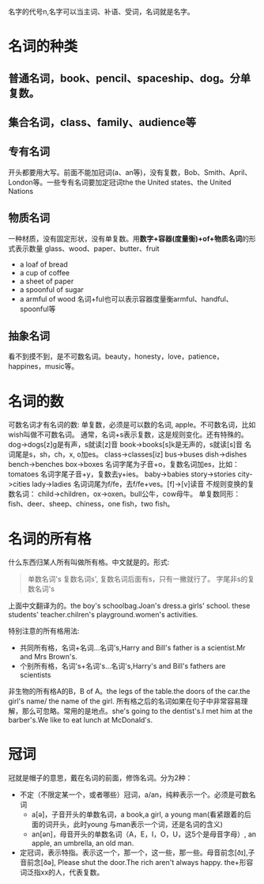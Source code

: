 名字的代号n,名字可以当主词、补语、受词，名词就是名字。
# 名词的种类
## 普通名词，book、pencil、spaceship、dog。分单复数。
## 集合名词，class、family、audience等
## 专有名词
开头都要用大写。前面不能加冠词(a、an等)，没有复数，Bob、Smith、April、London等。一些专有名词要加定冠词the
the United states、the United Nations
## 物质名词
一种材质，没有固定形状，没有单复数。用**数字+容器(度量衡)+of+物质名词**的形式表示数量
glass、wood、paper、butter、fruit
- a loaf of bread
- a cup of coffee
- a sheet of paper
- a spoonful of sugar
- a armful of wood
名词+ful也可以表示容器度量衡armful、handful、spoonful等
## 抽象名词
看不到摸不到，是不可数名词。beauty，honesty，love，patience，happines，music等。
# 名词的数
可数名词才有名词的数: 单复数，必须是可以数的名词, apple。不可数名词，比如wish叫做不可数名词。
通常，名词+s表示复数，这是规则变化。还有特殊的。
dog->dogs[z]g是有声，s就读[z]音
book->books[s]k是无声的，s就读[s]音
名词尾是s，sh，ch，x, o加es。
class->classes[iz]
bus->buses
dish->dishes
bench->benches
box->boxes
名词字尾为子音+o，复数名词加es，比如：tomatoes
名词字尾子音+y，复数去y+ies。
baby->babies
story->stories
city->cities
lady->ladies
名词词尾为f/fe，去f/fe+ves。[f]->[v]读音
不规则变换的复数名词：
child->children，ox->oxen。bull公牛，cow母牛。
单复数同形：fish、deer、sheep、chiness，one fish，two fish。
# 名词的所有格
什么东西归某人所有叫做所有格。中文就是的。形式:
> 单数名词's
> 复数名词s', 复数名词后面有s，只有一撇就行了。
> 字尾非s的复数名词's

上面中文翻译为的。the boy's schoolbag.Joan's dress.a girls' school. these students' teacher.chilren's playground.women's activities.

特别注意的所有格用法:
- 共同所有格，名词+名词...名词's,Harry and Bill's father is a scientist.Mr and Mrs Brown's.
- 个别所有格，名词's+名词's...名词's,Harry's and Bill's fathers are scientists

非生物的所有格A的B，B of A。the legs of the table.the doors of the car.the girl's name/ the name of the girl. 
所有格之后的名词如果在句子中非常容易理解，那么可忽略。常用的是地点。she's going to the dentist's.I met him at the barber's.We like to eat lunch at McDonald's.

# 冠词
冠就是帽子的意思，戴在名词的前面，修饰名词。分为2种：
- 不定（不限定某一个，或者哪些）冠词，a/an，纯粹表示一个。必须是可数名词
  - a[ə]，子音开头的单数名词，a book,a girl, a young man(看紧跟着的后面的词开头，此时young 与man表示一个词，还是名词的含义)
  - an[ən]，母音开头的单数名词（A，E，I，O，U，这5个是母音字母）, an apple, an umbrella, an old man.
- 定冠词，表示特指。表示这一个，那一个，这一些，那一些。母音前念[ðɪ],子音前念[ðə], Please shut the door.The rich aren't always happy. the+形容词泛指xx的人，代表复数。
